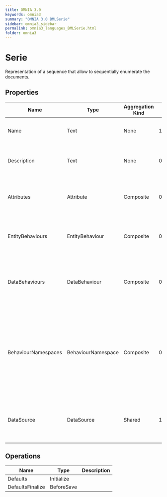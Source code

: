 ```yaml
---
title: OMNIA 3.0
keywords: omnia3
summary: "OMNIA 3.0 BMLSerie"
sidebar: omnia3_sidebar
permalink: omnia3_languages_BMLSerie.html
folder: omnia3
---
```


# Serie
Representation of a sequence that allow to sequentially enumerate the documents.
## Properties

| Name | Type | Aggregation Kind | Multiplicity | Description |
| --------- | --------- | --------- | --------- | --------- |
| Name | Text | None | 1..* | The name of the entity (unique identifier). |
| Description | Text | None | 0..* | The textual explanation of the entities' purpose. |
| Attributes | Attribute | Composite | 0..2147483647 | A collection of entries that allows to define entity' structure. |
| EntityBehaviours | EntityBehaviour | Composite | 0..2147483647 | A collection of entries representing how the entity behaves. |
| DataBehaviours | DataBehaviour | Composite | 0..2147483647 | A collection of entries representing how the entity' data is stored and retrieved. |
| BehaviourNamespaces | BehaviourNamespace | Composite | 0..2147483647 | A collection of entries representing the coding namespaces to be included (as usings) on code generated with your data and entity behaviours. |
| DataSource | DataSource | Shared | 1..* | The Data Source in which the entities are computed and/or persisted. |

## Operations

| Name | Type | Description |
| --------- | --------- | --------- |
| Defaults | Initialize |  |
| DefaultsFinalize | BeforeSave |  |

